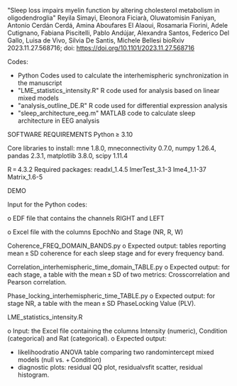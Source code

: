
"Sleep loss impairs myelin function by altering cholesterol metabolism in oligodendroglia"
Reyila Simayi, Eleonora Ficiarà, Oluwatomisin Faniyan, Antonio Cerdán Cerdá, Amina Aboufares El Alaoui, Rosamaria Fiorini, Adele Cutignano, Fabiana Piscitelli, Pablo Andújar, Alexandra Santos, Federico Del Gallo, Luisa de Vivo, Silvia De Santis, Michele Bellesi
bioRxiv 2023.11.27.568716; doi: https://doi.org/10.1101/2023.11.27.568716

Codes:
- Python Codes used to calculate the interhemispheric synchronization in the manuscript
- "LME_statistics_intensity.R" R code used for analysis based on linear mixed models 
- "analysis_outline_DE.R" R code used for differential expression analysis 
- "sleep_architecture_eeg.m" MATLAB code to calculate sleep architecture in EEG analysis 

SOFTWARE REQUIREMENTS
Python ≥ 3.10

Core libraries to install: mne 1.8.0, mneconnectivity 0.7.0, numpy 1.26.4, pandas 2.3.1,
matplotlib 3.8.0, scipy 1.11.4

R = 4.3.2
Required packages:
readxl_1.4.5 lmerTest_3.1-3 lme4_1.1-37 Matrix_1.6-5

DEMO

Input for the Python codes:

o EDF file that contains the channels RIGHT and LEFT

o Excel file with the columns EpochNo and Stage (NR, R, W)

Coherence_FREQ_DOMAIN_BANDS.py
o Expected output: tables reporting mean ± SD coherence for each sleep stage and for
every frequency band.

Correlation_interhemispheric_time_domain_TABLE.py
o Expected output: for each stage, a table with the mean ± SD of two metrics:
Crosscorrelation and Pearson correlation.

 Phase_locking_interhemispheric_time_TABLE.py
o Expected output: for stage NR, a table with the mean ± SD PhaseLocking Value
(PLV).

LME_statistics_intensity.R

o Input: the Excel file containing the columns Intensity (numeric), Condition
(categorical) and Rat (categorical).
o Expected output:
- likelihoodratio ANOVA table comparing two randomintercept mixed
models (null vs. + Condition)
- diagnostic plots: residual QQ plot, residualvsfit scatter, residual
histogram.

